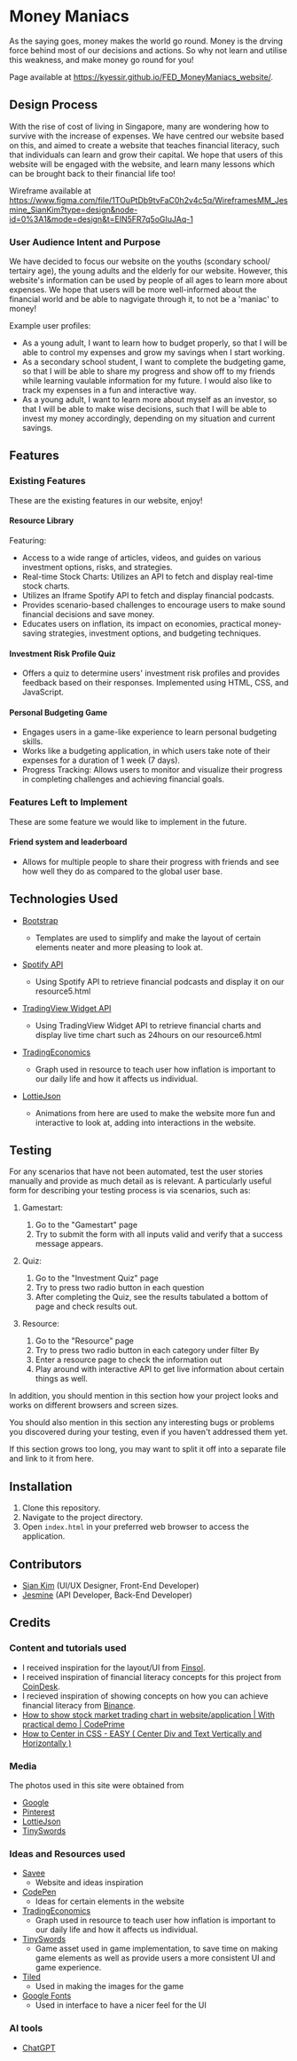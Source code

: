 # Money Maniacs

As the saying goes, money makes the world go round. Money is the drving force behind most of our decisions and actions. So why not learn and utilise this weakness, and make money go round for you!

Page available at https://kyessir.github.io/FED_MoneyManiacs_website/.
 
## Design Process
 
With the rise of cost of living in Singapore, many are wondering how to survive with the increase of expenses. We have centred our website based on this, and aimed to create a website that teaches financial literacy, such that individuals can learn and grow their capital. We hope that users of this website will be engaged with the website, and learn many lessons which can be brought back to their financial life too!

Wireframe available at https://www.figma.com/file/1TOuPtDb9tvFaC0h2v4c5q/WireframesMM_Jesmine_SianKim?type=design&node-id=0%3A1&mode=design&t=EIN5FR7q5oGIuJAq-1

### User Audience Intent and Purpose

We have decided to focus our website on the youths (scondary school/ tertairy age), the young adults and the elderly for our website. However, this website's information can be used by people of all ages to learn more about expenses. We hope that users will be more well-informed about the financial world and be able to nagvigate through it, to not be a 'maniac' to money!

Example user profiles:
- As a young adult, I want to learn how to budget properly, so that I will be able to control my expenses and grow my savings when I start working.
- As a secondary school student, I want to complete the budgeting game, so that I will be able to share my progress and show off to my friends while learning vaulable information for my future. I would also like to track my expenses in a fun and interactive way.
- As a young adult, I want to learn more about myself as an investor, so that I will be able to make wise decisions, such that I will be able to invest my money accordingly, depending on my situation and current savings.

## Features
 
### Existing Features

These are the existing features in our website, enjoy!

#### Resource Library

Featuring:
- Access to a wide range of articles, videos, and guides on various investment options, risks, and strategies.
- Real-time Stock Charts: Utilizes an API to fetch and display real-time stock charts.
- Utilizes an Iframe Spotify API to fetch and display financial podcasts.
- Provides scenario-based challenges to encourage users to make sound financial decisions and save money.
- Educates users on inflation, its impact on economies, practical money-saving strategies, investment options, and budgeting techniques.
  
#### Investment Risk Profile Quiz

- Offers a quiz to determine users' investment risk profiles and provides feedback based on their responses. Implemented using HTML, CSS, and JavaScript.

#### Personal Budgeting Game

- Engages users in a game-like experience to learn personal budgeting skills.
- Works like a budgeting application, in which users take note of their expenses for a duration of 1 week (7 days).
- Progress Tracking: Allows users to monitor and visualize their progress in completing challenges and achieving financial goals.

### Features Left to Implement

These are some feature we would like to implement in the future.

#### Friend system and leaderboard

- Allows for multiple people to share their progress with friends and see how well they do as compared to the global user base.

## Technologies Used

- [Bootstrap](https://getbootstrap.com/)
    - Templates are used to simplify and make the layout of certain elements neater and more pleasing to look at.
     
- [Spotify API](https://developer.spotify.com/documentation/embeds/tutorials/using-the-iframe-api/)
    - Using Spotify API to retrieve financial podcasts and display it on our resource5.html
 
- [TradingView Widget API](https://www.tradingview.com/widget/)
    - Using TradingView Widget API to retrieve financial charts and display live time chart such as 24hours on our resource6.html

- [TradingEconomics](https://tradingeconomics.com/singapore/inflation-cpi)
  - Graph used in resource to teach user how inflation is important to our daily life and how it affects us individual.
 
- [LottieJson](https://lottiefiles.com/)
  - Animations from here are used to make the website more fun and interactive to look at, adding into interactions in the website.

## Testing

For any scenarios that have not been automated, test the user stories manually and provide as much detail as is relevant. A particularly useful form for describing your testing process is via scenarios, such as:

1. Gamestart:
    1. Go to the "Gamestart" page
    2. Try to submit the form with all inputs valid and verify that a success message appears.
  
2. Quiz:
    1. Go to the "Investment Quiz" page
    2. Try to press two radio button in each question
    3. After completing the Quiz, see the results tabulated a bottom of page and check results out.
  
3. Resource:
    1. Go to the "Resource" page
    2. Try to press two radio button in each category under filter By
    3. Enter a resource page to check the information out
    4. Play around with interactive API to get live information about certain things as well.

In addition, you should mention in this section how your project looks and works on different browsers and screen sizes.

You should also mention in this section any interesting bugs or problems you discovered during your testing, even if you haven't addressed them yet.

If this section grows too long, you may want to split it off into a separate file and link to it from here.

## Installation
1. Clone this repository.
2. Navigate to the project directory.
3. Open `index.html` in your preferred web browser to access the application.

## Contributors
- [Sian Kim](https://github.com/kyessir) (UI/UX Designer, Front-End Developer)
- [Jesmine](https://github.com/jigglewiggle101) (API Developer, Back-End Developer)

## Credits

### Content and tutorials used
- I received inspiration for the layout/UI from [Finsol](https://www.finsol.co.nz/).
- I received inspiration of financial literacy concepts for this project from [CoinDesk](https://www.coindesk.com/).
- I recieved inspiration of showing concepts on how you can achieve financial literacy from [Binance](https://www.binance.com/en/trade/VITE_USDT?type=spot).
- [How to show stock market trading chart in website/application | With practical demo | CodePrime](https://www.youtube.com/watch?v=1-08RsvZUg0)
- [How to Center in CSS - EASY ( Center Div and Text Vertically and Horizontally )](https://www.youtube.com/watch?v=QdITQ4upjME)

### Media

The photos used in this site were obtained from
- [Google](https://www.google.com/)
- [Pinterest](https://www.pinterest.com/)
- [LottieJson](https://lottiefiles.com/)
- [TinySwords](https://pixelfrog-assets.itch.io/tiny-swords)

### Ideas and Resources used
- [Savee](https://savee.it/)
  - Website and ideas inspiration
- [CodePen](https://codepen.io/trending)
  - Ideas for certain elements in the website
- [TradingEconomics](https://tradingeconomics.com/singapore/inflation-cpi)
  - Graph used in resource to teach user how inflation is important to our daily life and how it affects us individual.
- [TinySwords](https://pixelfrog-assets.itch.io/tiny-swords)
  - Game asset used in game implementation, to save time on making game elements as well as provide users a more consistent UI and game experience.
- [Tiled](https://www.mapeditor.org/)
  - Used in making the images for the game
- [Google Fonts](https://fonts.google.com/)
  - Used in interface to have a nicer feel for the UI

### AI tools
- [ChatGPT](https://chat.openai.com/)



 
  
